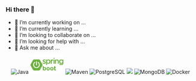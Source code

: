 ### Hi there 👋

-  🔭 I’m currently working on ...
-  🌱 I’m currently learning ...
-  👯 I’m looking to collaborate on ...
-  🤔 I’m looking for help with ...
-  💬 Ask me about ...
<!--
-  📫 How to reach me: - 😄 Pronouns: .. .
   -  ⚡ Fun fact: ...
      -->

<p align="center">
    <img width="50" src="https://cdn.jsdelivr.net/gh/devicons/devicon@latest/icons/java/java-original-wordmark.svg" alt="Java"/>
    <!-- <img width="50" src="https://cdn.jsdelivr.net/gh/devicons/devicon@latest/icons/spring/spring-original-wordmark.svg" /> -->
    <img width="90" src="assets/spring-boot.png" alt="Spring Boot" />
    <img width="50" src="https://cdn.jsdelivr.net/gh/devicons/devicon@latest/icons/maven/maven-original-wordmark.svg" alt="Maven" />
    <img width="50" src="https://cdn.jsdelivr.net/gh/devicons/devicon@latest/icons/postgresql/postgresql-original-wordmark.svg" alt="PostgreSQL" />
    <img width="50" src="https://cdn.jsdelivr.net/gh/devicons/devicon@latest/icons/microsoftsqlserver/microsoftsqlserver-original-wordmark.svg" />
    <img width="50" src="https://cdn.jsdelivr.net/gh/devicons/devicon@latest/icons/mongodb/mongodb-original-wordmark.svg" alt="MongoDB" />
    <img width="50" src="https://cdn.jsdelivr.net/gh/devicons/devicon@latest/icons/docker/docker-plain-wordmark.svg" alt="Docker" />
</p>
